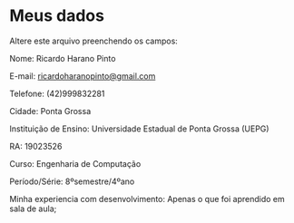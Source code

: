 # Meus dados

Altere este arquivo preenchendo os campos:

Nome: Ricardo Harano Pinto

E-mail: ricardoharanopinto@gmail.com

Telefone: (42)999832281

Cidade: Ponta Grossa

Instituição de Ensino: Universidade Estadual de Ponta Grossa (UEPG)

RA: 19023526

Curso: Engenharia de Computação

Período/Série: 8ºsemestre/4ºano

Minha experiencia com desenvolvimento: Apenas o que foi aprendido em sala de aula;

